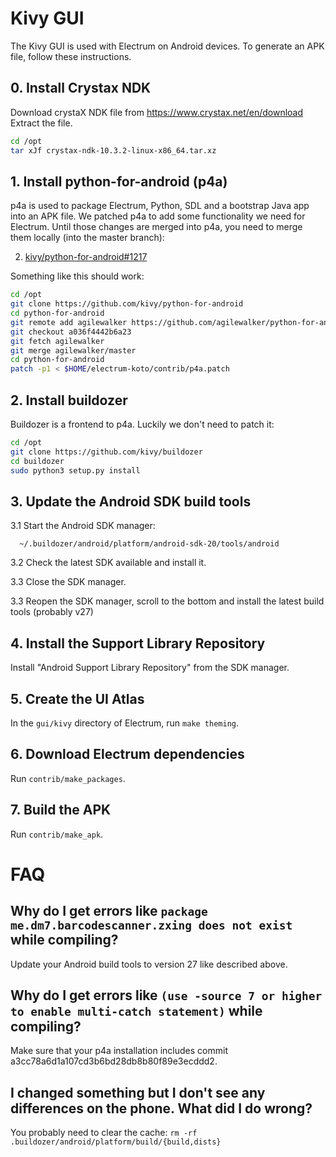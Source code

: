 # Kivy GUI

The Kivy GUI is used with Electrum on Android devices. To generate an APK file, follow these instructions.

## 0. Install Crystax NDK
Download crystaX NDK file from https://www.crystax.net/en/download
Extract the file. 
```sh
cd /opt
tar xJf crystax-ndk-10.3.2-linux-x86_64.tar.xz 
``` 

## 1. Install python-for-android (p4a)
p4a is used to package Electrum, Python, SDL and a bootstrap Java app into an APK file. 
We patched p4a to add some functionality we need for Electrum. Until those changes are
merged into p4a, you need to merge them locally (into the master branch):

2. [kivy/python-for-android#1217](https://github.com/kivy/python-for-android/pull/1217)

Something like this should work:

```sh
cd /opt
git clone https://github.com/kivy/python-for-android
cd python-for-android
git remote add agilewalker https://github.com/agilewalker/python-for-android
git checkout a036f4442b6a23
git fetch agilewalker
git merge agilewalker/master
cd python-for-android
patch -p1 < $HOME/electrum-koto/contrib/p4a.patch
```

## 2. Install buildozer
Buildozer is a frontend to p4a. Luckily we don't need to patch it:

```sh
cd /opt
git clone https://github.com/kivy/buildozer
cd buildozer
sudo python3 setup.py install
```

## 3. Update the Android SDK build tools
3.1 Start the Android SDK manager:

      ~/.buildozer/android/platform/android-sdk-20/tools/android
      
3.2 Check the latest SDK available and install it.

3.3 Close the SDK manager.

3.3 Reopen the SDK manager, scroll to the bottom and install the latest build tools (probably v27)

## 4. Install the Support Library Repository
Install "Android Support Library Repository" from the SDK manager.

## 5. Create the UI Atlas
In the `gui/kivy` directory of Electrum, run `make theming`.

## 6. Download Electrum dependencies
Run `contrib/make_packages`.

## 7. Build the APK
Run `contrib/make_apk`.

# FAQ
## Why do I get errors like `package me.dm7.barcodescanner.zxing does not exist` while compiling?
Update your Android build tools to version 27 like described above.

## Why do I get errors like  `(use -source 7 or higher to enable multi-catch statement)` while compiling?
Make sure that your p4a installation includes commit a3cc78a6d1a107cd3b6bd28db8b80f89e3ecddd2.

## I changed something but I don't see any differences on the phone. What did I do wrong?
You probably need to clear the cache: `rm -rf .buildozer/android/platform/build/{build,dists}`

